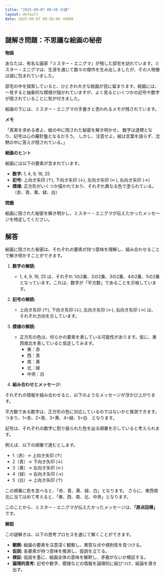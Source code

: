 ```yaml
---
title: "2025-09-07 00:56 の謎"
layout: default
date: 2025-09-07 00:56:00 +0900
---
```

## 謎解き問題：不思議な絵画の秘密

**物語**

あなたは、有名な画家「ミスター・エニグマ」が残した邸宅を訪れています。ミスター・エニグマは、生涯を通じて数々の傑作を生み出しましたが、その人物像は謎に包まれていました。

邸宅の中を探索していると、ひときわ大きな絵画が目に留まります。絵画には、一見すると抽象的な模様が描かれていますが、よく見るといくつかの記号や数字が隠されていることに気が付きました。

絵画の下には、ミスター・エニグマの手書きと思われるメモが残されています。

**メモ**

「真実を求める者よ、絵の中に隠された秘密を解き明かせ。
数字は道標となり、記号は心の羅針盤となるだろう。
しかし、注意せよ。絵は言葉を語らず、沈黙の中に答えが隠されている。」

**絵画のヒント**

絵画には以下の要素が含まれています。

*   **数字:** 1, 4, 9, 16, 25
*   **記号:** 上向き矢印 (↑), 下向き矢印 (↓), 左向き矢印 (←), 右向き矢印 (→)
*   **模様:** 正方形がいくつか描かれており、それぞれ異なる色で塗られている。（赤、青、黄、緑、白）

**問題**

絵画に隠された秘密を解き明かし、ミスター・エニグマが伝えたかったメッセージを特定してください。

## 解答

絵画に隠された秘密は、それぞれの要素が持つ意味を理解し、組み合わせることで解き明かすことができます。

1.  **数字の解読:**
    *   1, 4, 9, 16, 25 は、それぞれ 1の2乗、2の2乗、3の2乗、4の2乗、5の2乗となっています。これは、数字が「平方数」であることを示唆しています。

2.  **記号の解読:**
    *   上向き矢印 (↑), 下向き矢印 (↓), 左向き矢印 (←), 右向き矢印 (→) は、それぞれ方向を示しています。

3.  **模様の解読:**
    *   正方形の色は、何らかの要素を表している可能性があります。仮に、東西南北を表していると仮定してみます。
        *   東：赤
        *   西：青
        *   南：黄
        *   北：緑
        *   中央：白

4.  **組み合わせとメッセージ:**

それぞれの情報を組み合わせると、以下のようなメッセージが浮かび上がります。

平方数である数字は、正方形の色に対応しているのではないかと推測できます。つまり、1=赤、2=青、3=黄、4=緑、5=白　となります。

記号は、それぞれの数字に割り振られた色を辿る順番を示していると考えられます。

例えば、以下の順番で進むとします。

*   1（赤）→ 上向き矢印 (↑)
*   2（青）→ 下向き矢印 (↓)
*   3（黄）→ 左向き矢印 (←)
*   4（緑）→ 右向き矢印 (→)
*   5（白）→ 上向き矢印 (↑)

この順番に色を並べると、「赤、青、黄、緑、白」となります。
さらに、東西南北に当てはめて考えると、「東、西、南、北、中央」となります。

このことから、ミスター・エニグマが伝えたかったメッセージは、**「原点回帰」** です。

**解説**

この謎解きは、以下の思考プロセスを通じて解くことができます。

*   **観察:** 絵画の要素を注意深く観察し、異質な点や規則性を見つける。
*   **仮説:** 各要素が持つ意味を推測し、仮説を立てる。
*   **検証:** 仮説を基に、絵画全体の意味を解釈し、矛盾がないか検証する。
*   **論理的思考:** 記号や数字、模様などの情報を論理的に結びつけ、結論を導き出す。
